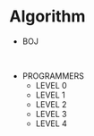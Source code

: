 # Algorithm

- BOJ

<br>

- PROGRAMMERS
   * LEVEL 0 
   * LEVEL 1
   * LEVEL 2
   * LEVEL 3
   * LEVEL 4
